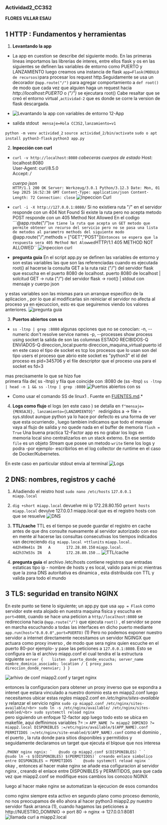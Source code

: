 ### Actividad2_CC3S2 
**FLORES VILLAR ESAU**
## 1 HTTP : Fundamentos y herramientas
 1. **Levantando la app** 
 - La app en cuestion se describe del siguiente modo. En las primeras lineas importamos las librerias de interes, entre ellos flask y os
en las siguientes se definen las variables de entorno como PUERTO y LANZAMIENTO
luego creamos una instancia de flask ``app=Flask(MODULO de recursos)``para procesar los request http.Seguidamente se usa un decorador 
``@app.route("/")`` para agregar comportamiento a ```def root()``` de modo que cada vez que  alguien haga un request hacia *http://localhost:PUERTO* o *("/")* se ejecutara root()
Cabe resaltar que se creó el entorno virtual ,`actividad-2` que es donde se corre la version de flask descargada.
- ![Levantando la app con variables de entorno 12-App](imagenes/1_1.png)

-  salida stdout ` mensaje=Hola CC3S2,lanzamiento=v1`

`python -m venv actividad_2`
`source actividad_2/bin/activate`
`sudo o apt install python3-flask`
`python3 app.py`

2. **Inpección con curl**
- ``curl -v http://localhost:8080`` 
 *cabeceras*                    *cuerpos de estado* 
    Host:                           localhost:8080        
    User-Agent:                     curl/8.5.0      
    Accept:                         */*
                     
    *cuerpo json*  
    ``HTTP/1.1 200 OK
    Server: Werkzeug/3.0.1 Python/3.12.3
    Date: Mon, 01 Sep 2025 16:52:38 GMT
    Content-Type: application/json
    Content-Length: 72
    Connection: close``
 ![Inpeccion Curl](imagenes/1_2_1.png)

- ``curl -i -X http://127.0.0.1:8080/``
Si no existiera ruta "/" en el servidor responde con un 404 Not Found 
Si existe la ruta pero no acepta metodo POST responde con un 405 Method Not Allowed
En el codigo  ```@app.route("/")`` se tiene la ruta
que acepta un GET metodo que permite obtener un recurso del servicio
pero no se pasa una lista de metodos al parametro methods del siguiente modo 
``@app.route("/",methods = ["GET","POST"])``
Entonces se espera que la respuesta sera 405 Method Not Alowwed
``HTTP/1.1 405 METHOD NOT ALLOWED``
 ![Inpeccion curl](imagenes/1_2_2.png) 

- **pregunta guia**
En el script app.py se definen las variables de entorno y son estas variables las que son las referenciadas  cuando es ejecutada root() al hacerse la consulta GET  a la ruta raiz ("/") del  servidor flask  que escucha en el puerto 8080 de localhost.
                puerto 8080 de localhost
                    |
solcitud GET    → ruta ("/") del servidor flask → root()
                                                    |
                                                stdout con mensaje y  cuerpo json    

y estas variables son las mismas para un arranque especifico de la aplicacion , por lo que al modificarlas sin reiniciar el servidor no afecta al proceso ya en ejecuccion, esto es que seguiremos viendo los valores anteriores. 
![pregunta guia](imagenes/1_2_3.png)

3. **Puertos abiertos con ss**
- ``ss -ltnp | grep :8080``
algunas opciones que no se conocían:
-n, --numeric       don't resolve service names
-p, --processes     show process using socket
la salida de son las columnas 
ESTADO   RECIBIDOS-Q ENVIADOS-Q direccion_local:puerto direccion_maquina_virtual:puerto id
en este caso el tipo de socket es tcp
los procesos que lo usan son del tipo users
el proceso que abrio este socket  es "python3"
el id del proceso es pid=345706 
y el file descriptor que el proceso usa para el socket es fd=3

mas precisamente lo que se hizo fue  
primera fila de( ss -ltnp) y fila que coincide con :8080 de (ss -ltnp)
``ss -ltnp | head -n 1 && ss -ltnp | grep :8080``
![Puertos abiertos con ss](imagenes/1_3.png)

* Como usar el comando SS de linux1 . Fuente en [FUENTES.md](FUENTES.md).*

4. **Logs como flujo**
el logs (en este caso ) se detalla en ``f"mensaje={MENSAJE}, lanzamiento={LANZAMIENTO}" `` redirigidos a → file = sys.stdout aunque python ya lo hace por defecto es una forma de ver que esta ocurriendo , luego tambien indicamos que todo el mensaje vaya al flujo de salida y no quede nada en el buffer de memoria ``flush = True`` 
Una buena practica 12-Factor app es no grabar los logs en memoria local sino centralizarlos en un stack externo. 
En ese sentido ``file`` es un objeto Stream que posee un metodo ``write`` tiene los logs y podra -por ejemplo- escribirlos en el log collector de runtime en el caso de Docker/Kubernetes.

En este caso en particular stdout envia al terminal
![Logs](imagenes/1_4.png)

## 2 DNS: nombres, registros y caché
1. Añadiendo el reistro host ``sudo nano /etc/hosts``
                                ```127.0.0.1    miapp.local```
2. ``dig +short miapp.local`` devuelve mi ip 172.28.80.150 
    ``getent hosts miapp.local`` devulve 127.0.0.1  miapp.local
    que es el registro hosts con que se resuelve
![DNS](imagenes/2_2.png)

3. **TTL/cache**
TTL es el tiempo se puede guardar el registro en cache antes de que dns consulte nuevamente al servidor autorizado
con eso en mente al  hacerse  las consultas consecutivas los tiempos indicados van decreciendo
``dig miapp.local +ttlunits``
``miapp.local.            4d2h49m41s IN   A       172.28.80.150``
``miapp.local.            4d2h37m53s IN   A       172.28.80.150``
...
![TTL/cache](imagenes/2_3.png)

4. **pregunta guia**
el  archivo /etc/hosts contiene registros que  entradas estaticas  tipo ip - nombre de hosts  y es local, valido para mi pc mientras que la zona DNS autoritativa es dinamica , esta distribuida con TTL y valida para todo el mundo

## 3 TLS: seguridad en transito NGINX
En este punto se tiene lo siguiente; un app.py que usa ``app = Flask`` como servidor este esta alojado en nuestra maquina fisica y escucha en  ``port=8080``, cuando se hace una peticion a ``http//localhost:8080`` se redirecciona hacia ``@app.route("/")`` que ejecuta ``root()`` , el servidor se pone en marcha escuchando a todas las interfaces en dicho puerto mediante ``app.run(host="0.0.0.0",port=PUERTO)`` (1)
Pero no podemos exponer nuestro servidor a internet directamente necesitamos un servidor NGINGX que actuara como proxy inverso , de modo que sera nginx quien escuche en el puerto 80-por ejemplo- y pase las peticiones a ``127.0.0.1:8080``. Esto se configura en la el archivo miapp.conf el cual tendra el la estructura siguiente
``
server {    listen  puerto_donde_escucha;
            server_name nombre_dominio_asociado;
    location / {
            proxy_pass direccion_donde_reenviar;
    }
} ``

![arhivo de conf miapp2.conf y target nginx](imagenes/3_0.png)

entonces la configuracion para obtener un proxy inverso que se expondra a intenet que estara vinculado  a nuestro dominio esta en miapp2.conf 
luego necesitamos ubicar estas *reglas* miapp2.conf en 
*/etc/nginx/sites-available* y relanzar el servicio nginx
``sudo cp miapp2.conf /etc/nginx/sites-available/<br>
sudo ln -s /etc/nginx/available/ /etc/nginx/sites-enabled/<br>
sudo systemctl reload nginx``<br>
pero siguiendo un enfoque 12-factor app
luego todo esto se ubica en makefile, aqui deffinimos variables ?=  := 
``
    APP_NAME ?= miapp2
    DOMINIO ?= miapp2.local
    DISPONIBLES :=/etc/nginx/available/$(APP_NAME).conf
    PERMITIDOS :=/etc/nginx/site-enabled/$(APP_NAME).conf
``
como el dominio , el puerto , la ruta donde para sitios disponibles y permitidos
y seguidamente declaramos un target que ejecuta el blqoue que nos interesa

``.PHONY nginx
ngnix:
`   @sudo cp miapp2.conf $(DISPONIBLES) `
`   @sudo ln -s $(DISPONIBLES) $(PERMITIDOS)` creando enlace simbolico entre DISPONIBLES ↔ PERMITIDOS
`   @sudo systemctl reload nginx `
``
okay , entonces al hacer make nginx se añade esa cofiguracion al servidor nginx , creando el enlace 
entre DISPONIBLES y PERMITIDOS, para que cada vez que miapp2.conf se modifique 
esos cambios los conozco NGINX

luego al hacer make nginx se automatizan la ejecucion de esos comandos

como nginx siempre esta activo en segundo plano como proceso demonio, no nos preocupamos de ello
ahora al hacer python3 miapp2.py nuestro servidor flask arranca (1), cuando hagamos las peticiones a
http://NUESTRO_DOMINIO  → port 80 → nginx →  127.0.0.1:8081<br>
![llamada curl a miapp2.local](imagenes/3_0_1.png)